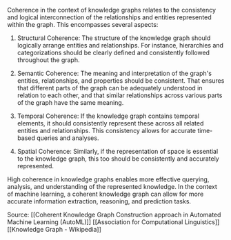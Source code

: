 Coherence in the context of knowledge graphs relates to the consistency and logical interconnection of the relationships and entities represented within the graph. This encompasses several aspects:

1. Structural Coherence: The structure of the knowledge graph should logically arrange entities and relationships. For instance, hierarchies and categorizations should be clearly defined and consistently followed throughout the graph.

2. Semantic Coherence: The meaning and interpretation of the graph's entities, relationships, and properties should be consistent. That ensures that different parts of the graph can be adequately understood in relation to each other, and that similar relationships across various parts of the graph have the same meaning.

3. Temporal Coherence: If the knowledge graph contains temporal elements, it should consistently represent these across all related entities and relationships. This consistency allows for accurate time-based queries and analyses.

4. Spatial Coherence: Similarly, if the representation of space is essential to the knowledge graph, this too should be consistently and accurately represented.

High coherence in knowledge graphs enables more effective querying, analysis, and understanding of the represented knowledge. In the context of machine learning, a coherent knowledge graph can allow for more accurate information extraction, reasoning, and prediction tasks.

Source: [[Coherent Knowledge Graph Construction approach in Automated Machine Learning (AutoML)]] [[Association for Computational Linguistics]] [[Knowledge Graph - Wikipedia]]